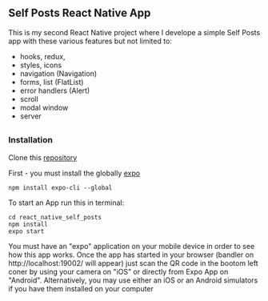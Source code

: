 ## Self Posts React Native App
This is my second React Native project where I develope a simple Self Posts app with these various features but not limited to:
* hooks, redux, 
* styles, icons
* navigation (Navigation)
* forms, list (FlatList)
* error handlers (Alert)
* scroll
* modal window
* server

##
### Installation
Clone this [repository](https://github.com/fufylev/react_native_self_posts)


First - you must install the globally [expo](https://expo.io/)
```
npm install expo-cli --global
```

To start an App run this in terminal:
```
cd react_native_self_posts
npm install
expo start
```

You must have an "expo" application on your mobile device in order to see how this app works. Once the app has started in your browser (bandler on http://localhost:19002/ will appear) just scan the QR code in the bootom left coner by using your camera on "iOS" or directly from Expo App on "Android". Alternatively,  you may use either an iOS or an Android simulators if you have them installed on your computer